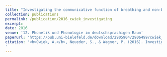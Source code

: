```yaml
---
title: "Investigating the communicative function of breathing and non-breathing "silent" pauses"
collection: publications
permalink: /publication/2016_cwiek_investigating
excerpt:
date: 2016
venue: '12. Phonetik und Phonologie im deutschsprachigen Raum'
paperurl: 'https://pub.uni-bielefeld.de/download/2905904/2906499/cwiek_neueder_wagner_2016.pdf'
citation: '<b>Ćwiek, A.</b>, Neueder, S., & Wagner, P. (2016). Investigating the communicative function of breathing and non-breathing “silent” pauses. <i>Tagungsband der 12. Tagung Phonetik und Phonologie im deutschsprachigen Raum</i>, 27–29.
'
---
```

<!-- This paper is about the number 1. The number 2 is left for future work.

[Download paper here](http://academicpages.github.io/files/paper1.pdf)

Recommended citation: Your Name, You. (2009). "Paper Title Number 1." <i>Journal 1</i>. 1(1). -->
